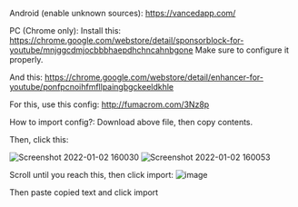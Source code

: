 Android (enable unknown sources): https://vancedapp.com/

PC (Chrome only):
Install this: https://chrome.google.com/webstore/detail/sponsorblock-for-youtube/mnjggcdmjocbbbhaepdhchncahnbgone
Make sure to configure it properly.

And this: https://chrome.google.com/webstore/detail/enhancer-for-youtube/ponfpcnoihfmfllpaingbgckeeldkhle

For this, use this config: http://fumacrom.com/3Nz8p

How to import config?:
Download above file, then copy contents. 

Then, click this:

![Screenshot 2022-01-02 160030](https://user-images.githubusercontent.com/96969853/147873052-3b73e8c7-f8b1-4e8e-8ab6-c58c7c6d93d2.png)
![Screenshot 2022-01-02 160053](https://user-images.githubusercontent.com/96969853/147873054-f75e3bb7-e163-411b-bf47-41ac974c54e1.png)

Scroll until you reach this, then click import:
![image](https://user-images.githubusercontent.com/96969853/147873071-dadcaebd-e26a-49f9-8cd4-9bb42f034e07.png)

Then paste copied text and click import
